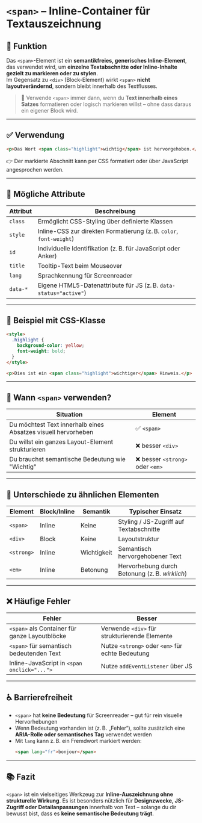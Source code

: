 # `<span>` – Inline-Container für Textauszeichnung

## 🧩 Funktion

Das `<span>`-Element ist ein **semantikfreies, generisches Inline-Element**, das verwendet wird, um **einzelne Textabschnitte oder Inline-Inhalte gezielt zu markieren oder zu stylen**.  
Im Gegensatz zu `<div>` (Block-Element) wirkt `<span>` **nicht layoutverändernd**, sondern bleibt innerhalb des Textflusses.

> 📌 Verwende `<span>` immer dann, wenn du **Text innerhalb eines Satzes** formatieren oder logisch markieren willst – ohne dass daraus ein eigener Block wird.

---

## ✅ Verwendung

```html
<p>Das Wort <span class="highlight">wichtig</span> ist hervorgehoben.</p>
```

👉 Der markierte Abschnitt kann per CSS formatiert oder über JavaScript angesprochen werden.

---

## 🔧 Mögliche Attribute

| Attribut  | Beschreibung |
|-----------|--------------|
| `class`   | Ermöglicht CSS-Styling über definierte Klassen |
| `style`   | Inline-CSS zur direkten Formatierung (z. B. `color`, `font-weight`) |
| `id`      | Individuelle Identifikation (z. B. für JavaScript oder Anker) |
| `title`   | Tooltip-Text beim Mouseover |
| `lang`    | Sprachkennung für Screenreader |
| `data-*`  | Eigene HTML5-Datenattribute für JS (z. B. `data-status="active"`) |

---

## 🎨 Beispiel mit CSS-Klasse

```html
<style>
  .highlight {
    background-color: yellow;
    font-weight: bold;
  }
</style>

<p>Dies ist ein <span class="highlight">wichtiger</span> Hinweis.</p>
```

---

## 🧠 Wann `<span>` verwenden?

| Situation                                     | Element |
|-----------------------------------------------|---------|
| Du möchtest Text innerhalb eines Absatzes visuell hervorheben | ✅ `<span>` |
| Du willst ein ganzes Layout-Element strukturieren | ❌ besser `<div>` |
| Du brauchst semantische Bedeutung wie "Wichtig" | ❌ besser `<strong>` oder `<em>` |

---

## 📐 Unterschiede zu ähnlichen Elementen

| Element   | Block/Inline | Semantik       | Typischer Einsatz                        |
|-----------|--------------|----------------|------------------------------------------|
| `<span>`  | Inline       | Keine          | Styling / JS-Zugriff auf Textabschnitte  |
| `<div>`   | Block        | Keine          | Layoutstruktur                           |
| `<strong>`| Inline       | Wichtigkeit    | Semantisch hervorgehobener Text          |
| `<em>`    | Inline       | Betonung       | Hervorhebung durch Betonung (z. B. *wirklich*) |

---

## ❌ Häufige Fehler

| Fehler                                       | Besser                                       |
|----------------------------------------------|----------------------------------------------|
| `<span>` als Container für ganze Layoutblöcke | Verwende `<div>` für strukturierende Elemente |
| `<span>` für semantisch bedeutenden Text      | Nutze `<strong>` oder `<em>` für echte Bedeutung |
| Inline-JavaScript in `<span onclick="...">`   | Nutze `addEventListener` über JS             |

---

## ♿ Barrierefreiheit

- `<span>` hat **keine Bedeutung** für Screenreader – gut für rein visuelle Hervorhebungen
- Wenn Bedeutung vorhanden ist (z. B. „Fehler“), sollte zusätzlich eine **ARIA-Rolle oder semantisches Tag** verwendet werden
- Mit `lang` kann z. B. ein Fremdwort markiert werden:  
  ```html
  <span lang="fr">bonjour</span>
  ```

---

## 📚 Fazit

`<span>` ist ein vielseitiges Werkzeug zur **Inline-Auszeichnung ohne strukturelle Wirkung**. Es ist besonders nützlich für **Designzwecke, JS-Zugriff oder Detailanpassungen** innerhalb von Text – solange du dir bewusst bist, dass es **keine semantische Bedeutung trägt**.
